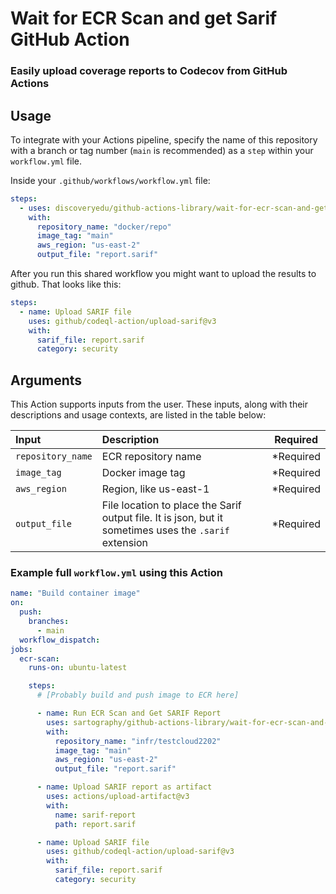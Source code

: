 # Wait for ECR Scan and get Sarif GitHub Action

### Easily upload coverage reports to Codecov from GitHub Actions

## Usage

To integrate with your Actions pipeline, specify the name of this repository with a branch or tag number (`main` is recommended) as a `step` within your `workflow.yml` file.

Inside your `.github/workflows/workflow.yml` file:

```yaml
steps:
  - uses: discoveryedu/github-actions-library/wait-for-ecr-scan-and-get-sarif@main
    with:
      repository_name: "docker/repo"
      image_tag: "main"
      aws_region: "us-east-2"
      output_file: "report.sarif"
```

After you run this shared workflow you might want to upload the results to github.
That looks like this:

```yaml
steps:
  - name: Upload SARIF file
    uses: github/codeql-action/upload-sarif@v3
    with:
      sarif_file: report.sarif
      category: security
```

## Arguments

This Action supports inputs from the user. These inputs, along with their descriptions and usage contexts, are listed in the table below:

| Input             | Description                                                                                            |  Required  |
| :---------------- | :----------------------------------------------------------------------------------------------------- | :--------: |
| `repository_name` | ECR repository name                                                                                    | \*Required |
| `image_tag`       | Docker image tag                                                                                       | \*Required |
| `aws_region`      | Region, like us-east-1                                                                                 | \*Required |
| `output_file`     | File location to place the Sarif output file. It is json, but it sometimes uses the `.sarif` extension | \*Required |

### Example full `workflow.yml` using this Action

```yaml
name: "Build container image"
on:
  push:
    branches:
      - main
  workflow_dispatch:
jobs:
  ecr-scan:
    runs-on: ubuntu-latest

    steps:
      # [Probably build and push image to ECR here]

      - name: Run ECR Scan and Get SARIF Report
        uses: sartography/github-actions-library/wait-for-ecr-scan-and-get-sarif@main
        with:
          repository_name: "infr/testcloud2202"
          image_tag: "main"
          aws_region: "us-east-2"
          output_file: "report.sarif"

      - name: Upload SARIF report as artifact
        uses: actions/upload-artifact@v3
        with:
          name: sarif-report
          path: report.sarif

      - name: Upload SARIF file
        uses: github/codeql-action/upload-sarif@v3
        with:
          sarif_file: report.sarif
          category: security
```
